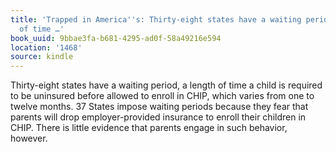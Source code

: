 ```yaml
---
title: 'Trapped in America''s: Thirty-eight states have a waiting period, a length
  of time …'
book_uuid: 9bbae3fa-b681-4295-ad0f-58a49216e594
location: '1468'
source: kindle
---
```


Thirty-eight states have a waiting period, a length of time a child is required to be uninsured before allowed to enroll in CHIP, which varies from one to twelve months. 37 States impose waiting periods because they fear that parents will drop employer-provided insurance to enroll their children in CHIP. There is little evidence that parents engage in such behavior, however.